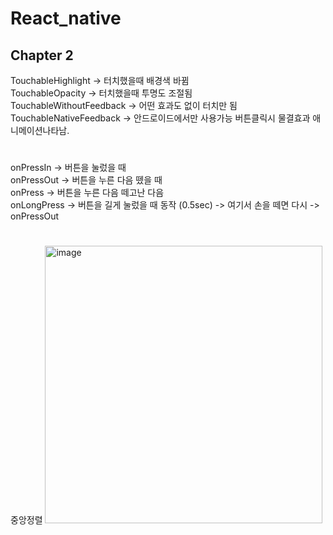 # React_native

## Chapter 2

TouchableHighlight -> 터치했을때 배경색 바뀜  
TouchableOpacity -> 터치했을때 투명도 조절됨  
TouchableWithoutFeedback -> 어떤 효과도 없이 터치만 됨  
TouchableNativeFeedback -> 안드로이드에서만 사용가능 버튼클릭시 물결효과 애니메이션나타남.

#

onPressIn -> 버튼을 눌렀을 때  
onPressOut -> 버튼을 누른 다음 뗐을 때  
onPress -> 버튼을 누른 다음 떼고난 다음  
onLongPress -> 버튼을 길게 눌렀을 때 동작 (0.5sec) -> 여기서 손을 떼면 다시 -> onPressOut

#
중앙정렬
<img width="444" alt="image" src="https://user-images.githubusercontent.com/97781412/232309454-73706f44-4a21-4332-87fe-af310c4b4d53.png">

#
